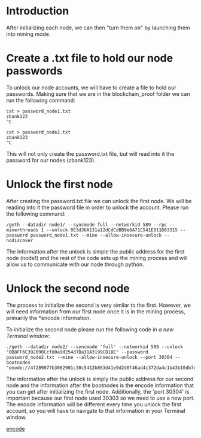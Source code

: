 # Introduction

After initializing each node, we can then "turn them on" by launching them into mining mode.

# Create a .txt file to hold our node passwords

To unlock our node accounts, we will have to create a file to hold our passwords. Making sure that we are in the blockchain_proof folder we can run the following command:

    cat > password_node1.txt
    zbank123
    ^C

    cat > password_node2.txt
    zbank123
    ^C

This will not only create the password.txt file, but will read into it the password for our nodes (zbank123).

# Unlock the first node

After creating the password.txt file we can unlock the first node. We will be reading into it the password file in order to unlock the account. Please run the following command:

    /geth --datadir node1/ --syncmode full --networkid 589 --rpc --minerthreads 1 --unlock 8E3d36A131a12dCdCdBB9e6A71C541E811D83315 --password password_node1.txt --mine --allow-insecure-unlock --nodiscover 


The information after the unlock is simple the public address for the first node (node1) and the rest of the code sets up the mining process and will allow us to communicate with our node through python.

# Unlock the second node

The process to initialize the second is very similar to the first. However, we will need information from our first node once it is in the mining process, primarily the *encode information:

To initialize the second node please run the following code *in a new Terminal window*:
    
    ./geth --datadir node2/ --syncmode 'full' --networkid 589 --unlock "0B8FF6C392090Ccf80a9d254d7Ba31A3199C818E" --password password_node2.txt --mine --allow-insecure-unlock --port 30304 --bootnodes "enode://4f289077b3062901c30c5412b863d41e9d2d0f46ad4c372da4c1b43b10db7e25344c4f94055ae191a4ec9fc7bdd22dfc253b6d98506f2a20c50b634e11a937f3@127.0.0.1:30303"

The information after the unlock is simply the public address for our second node and the information after the bootnodes is the encode information that you can get after initializing the first node. Additionally, the 'port 30304' is important because our first node used 30303 so we need to use a new port. The encode information will be different every time you unlock the first account, so you will have to navigate to that information in your Terminal window.

[encode](Screenshots/encode)
